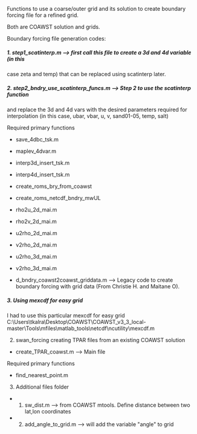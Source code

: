 Functions to use a coarse/outer grid and its solution to create boundary forcing file 
for a refined grid.

Both are COAWST solution and grids. 

Boundary forcing file generation codes: 

##### 1. step1_scatinterp.m --> first call this file to create a 3d and 4d variable (in this
case zeta and temp) that can be replaced using scatinterp later. 


##### 2. step2_bndry_use_scatinterp_funcs.m --> Step 2 to use the scatinterp function
and replace the 3d and 4d vars with the desired parameters required for interpolation
(in this case, ubar, vbar, u, v, sand01-05, temp, salt)

Required primary functions
* save_4dbc_tsk.m 
*  maplev_4dvar.m
* interp3d_insert_tsk.m
* interp4d_insert_tsk.m
* create_roms_bry_from_coawst 
* create_roms_netcdf_bndry_mwUL 
* rho2u_2d_mai.m
* rho2v_2d_mai.m
* u2rho_2d_mai.m
* v2rho_2d_mai.m
* u2rho_3d_mai.m
* v2rho_3d_mai.m

* d_bndry_coawst2coawst_griddata.m --> Legacy code to create boundary forcing with grid
data (From Christie H. and Maitane O).

##### 3. Using mexcdf for easy grid 
I had to use this particular mexcdf for easy grid
C:\Users\tkalra\Desktop\COAWST\COAWST_v3_3_local-master\Tools\mfiles\matlab_tools\netcdf\ncutility\mexcdf.m


2. swan_forcing 
creating TPAR files from an existing COAWST solution
* create_TPAR_coawst.m --> Main file 

Required primary functions
*  find_nearest_point.m

3. Additional files folder
* 1. sw_dist.m --> from COAWST mtools. Define distance between two lat,lon coordinates

* 2. add_angle_to_grid.m --> will add the variable "angle" to grid 
